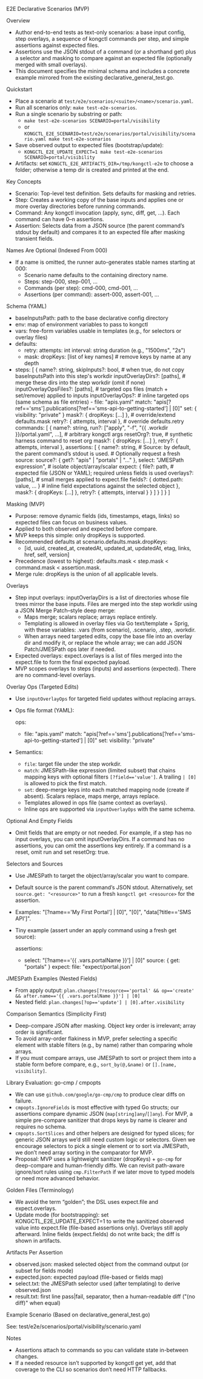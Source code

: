 E2E Declarative Scenarios (MVP)

Overview

- Author end-to-end tests as text-only scenarios: a base input config, step overlays, a sequence of kongctl commands per step, and simple assertions against expected files.
- Assertions use the JSON stdout of a command (or a shorthand get) plus a selector and masking to compare against an expected file (optionally merged with small overlays).
- This document specifies the minimal schema and includes a concrete example mirrored from the existing declarative_general_test.go.

Quickstart

- Place a scenario at `test/e2e/scenarios/<suite>/<name>/scenario.yaml`.
- Run all scenarios only: `make test-e2e-scenarios`.
- Run a single scenario by substring or path:
  - `make test-e2e-scenarios SCENARIO=portal/visibility`
  - or `KONGCTL_E2E_SCENARIO=test/e2e/scenarios/portal/visibility/scenario.yaml make test-e2e-scenarios`
- Save observed output to expected files (bootstrap/update):
  - `KONGCTL_E2E_UPDATE_EXPECT=1 make test-e2e-scenarios SCENARIO=portal/visibility`
- Artifacts: set `KONGCTL_E2E_ARTIFACTS_DIR=/tmp/kongctl-e2e` to choose a folder; otherwise a temp dir is created and printed at the end.

Key Concepts

- Scenario: Top-level test definition. Sets defaults for masking and retries.
- Step: Creates a working copy of the base inputs and applies one or more overlay directories before running commands.
- Command: Any kongctl invocation (apply, sync, diff, get, …). Each command can have 0–n assertions.
- Assertion: Selects data from a JSON source (the parent command’s stdout by default) and compares it to an expected file after masking transient fields.

Names Are Optional (Indexed From 000)

- If a name is omitted, the runner auto-generates stable names starting at 000:
  - Scenario name defaults to the containing directory name.
  - Steps: step-000, step-001, …
  - Commands (per step): cmd-000, cmd-001, …
  - Assertions (per command): assert-000, assert-001, …

Schema (YAML)

- baseInputsPath: path to the base declarative config directory
- env: map of environment variables to pass to kongctl
- vars: free-form variables usable in templates (e.g., for selectors or overlay files)
- defaults:
  - retry:
      attempts: int
      interval: string duration (e.g., "1500ms", "2s")
  - mask:
      dropKeys: [list of key names]        # remove keys by name at any depth
- steps: [
  {
    name?: string,
    skipInputs?: bool,                      # when true, do not copy baseInputsPath into this step's workdir
    inputOverlayDirs?: [paths],            # merge these dirs into the step workdir (omit if none)
    inputOverlayOpsFiles?: [paths],        # targeted ops files (match + set/remove) applied to inputs
    inputOverlayOps?:                      # inline targeted ops (same schema as file entries)
      - file: "apis.yaml"
        match: "apis[?ref=='sms'].publications[?ref=='sms-api-to-getting-started'] | [0]"
        set: { visibility: "private" }
    mask?: { dropKeys: [...] },            # override/extend defaults.mask
    retry?: { attempts, interval },        # override defaults.retry
    commands: [
      {
        name?: string,
        run?: ["apply", "-f", "{{ .workdir }}/portal.yaml", …],  # arbitrary kongctl args
        resetOrg?: true,                              # synthetic harness command to reset org
        mask?: { dropKeys: [...] },
        retry?: { attempts, interval },
        assertions: [
          {
            name?: string,
            # Source: by default, the parent command’s stdout is used.
            # Optionally request a fresh source:
            source?: { get?: "apis" | "portals" | "…" },
            select: "JMESPath expression",                # isolate object/array/scalar
            expect: {
              file?: path,                                  # expected file (JSON or YAML); required unless fields is used
              overlays?: [paths],                           # small merges applied to expect.file
              fields?: { dotted.path: value, ... }          # inline field expectations against the selected object
            },
            mask?: { dropKeys: [...] },
            retry?: { attempts, interval }
          }
        ]
      }
    ]
  }
]

Masking (MVP)

- Purpose: remove dynamic fields (ids, timestamps, etags, links) so expected files can focus on business values.
- Applied to both observed and expected before compare.
- MVP keeps this simple: only dropKeys is supported.
- Recommended defaults at scenario.defaults.mask.dropKeys:
  - [id, uuid, created_at, createdAt, updated_at, updatedAt, etag, links, href, self, version]
- Precedence (lowest to highest): defaults.mask < step.mask < command.mask < assertion.mask.
- Merge rule: dropKeys is the union of all applicable levels.

Overlays

- Step input overlays: inputOverlayDirs is a list of directories whose file trees mirror the base inputs. Files are merged into the step workdir using a JSON Merge Patch–style deep merge:
  - Maps merge; scalars replace; arrays replace entirely.
  - Templating is allowed in overlay files via Go text/template + Sprig, with these variables: .vars (from scenario), .scenario, .step, .workdir.
  - When arrays need targeted edits, copy the base file into an overlay dir and modify it, or replace the whole array; we can add JSON Patch/JMESPath ops later if needed.
- Expected overlays: expect.overlays is a list of files merged into the expect.file to form the final expected payload.
- MVP scopes overlays to steps (inputs) and assertions (expected). There are no command-level overlays.

Overlay Ops (Targeted Edits)

- Use `inputOverlayOps` for targeted field updates without replacing arrays.
- Ops file format (YAML):

  ops:
    - file: "apis.yaml"
      match: "apis[?ref=='sms'].publications[?ref=='sms-api-to-getting-started'] | [0]"
      set:
        visibility: "private"

- Semantics:
  - `file`: target file under the step workdir.
  - `match`: JMESPath-like expression (limited subset) that chains mapping keys with optional filters `[?field=='value']`. A trailing `| [0]` is allowed to pick the first match.
  - `set`: deep-merge keys into each matched mapping node (create if absent). Scalars replace, maps merge, arrays replace.
  - Templates allowed in ops file (same context as overlays).
  - Inline ops are supported via `inputOverlayOps` with the same schema.

Optional And Empty Fields

- Omit fields that are empty or not needed. For example, if a step has no input overlays, you can omit inputOverlayDirs. If a command has no assertions, you can omit the assertions key entirely. If a command is a reset, omit run and set resetOrg: true.

Selectors and Sources

- Use JMESPath to target the object/array/scalar you want to compare.
- Default source is the parent command’s JSON stdout. Alternatively, set `source.get: "<resource>"` to run a fresh `kongctl get <resource>` for the assertion.
- Examples: "[?name=='My First Portal'] | [0]", "[0]", "data[?title=='SMS API']".
- Tiny example (assert under an apply command using a fresh get source):

  assertions:
    - select: "[?name=='{{ .vars.portalName }}'] | [0]"
      source: { get: "portals" }
      expect:
        file: "expect/portal.json"

JMESPath Examples (Nested Fields)

- From apply output: `plan.changes[?resource=='portal' && op=='create' && after.name=='{{ .vars.portalName }}'] | [0]`
- Nested field: `plan.changes[?op=='update'] | [0].after.visibility`

Comparison Semantics (Simplicity First)

- Deep-compare JSON after masking. Object key order is irrelevant; array order is significant.
- To avoid array-order flakiness in MVP, prefer selecting a specific element with stable filters (e.g., by name) rather than comparing whole arrays.
- If you must compare arrays, use JMESPath to sort or project them into a stable form before compare, e.g., `sort_by(@,&name)` or `[].[name, visibility]`.

Library Evaluation: go-cmp / cmpopts

- We can use `github.com/google/go-cmp/cmp` to produce clear diffs on failure.
- `cmpopts.IgnoreFields` is most effective with typed Go structs; our assertions compare dynamic JSON (`map[string]any`/`[]any`). For MVP, a simple pre-compare sanitizer that drops keys by name is clearer and requires no schema.
- `cmpopts.SortSlices` and other helpers are designed for typed slices; for generic JSON arrays we’d still need custom logic or selectors. Given we encourage selectors to pick a single element or to sort via JMESPath, we don’t need array sorting in the comparator for MVP.
- Proposal: MVP uses a lightweight sanitizer (dropKeys) + `go-cmp` for deep-compare and human-friendly diffs. We can revisit path-aware ignore/sort rules using `cmp.FilterPath` if we later move to typed models or need more advanced behavior.

Golden Files (Terminology)

- We avoid the term “golden”; the DSL uses expect.file and expect.overlays.
- Update mode (for bootstrapping): set KONGCTL_E2E_UPDATE_EXPECT=1 to write the sanitized observed value into expect.file (file-based assertions only). Overlays still apply afterward. Inline fields (expect.fields) do not write back; the diff is shown in artifacts.

Artifacts Per Assertion

- observed.json: masked selected object from the command output (or subset for fields mode)
- expected.json: expected payload (file-based or fields map)
- select.txt: the JMESPath selector used (after templating) to derive observed.json
- result.txt: first line pass|fail, separator, then a human-readable diff ("(no diff)" when equal)

Example Scenario (Based on declarative_general_test.go)

See: test/e2e/scenarios/portal/visibility/scenario.yaml

Notes

- Assertions attach to commands so you can validate state in-between changes.
- If a needed resource isn’t supported by kongctl get yet, add that coverage to the CLI so scenarios don’t need HTTP fallbacks.
